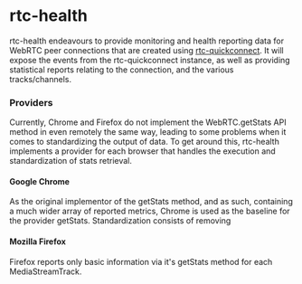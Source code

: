 # rtc-health

rtc-health endeavours to provide monitoring and health reporting data for WebRTC peer connections that are created using [rtc-quickconnect](http://github.com/rtc-io/rtc-quickconnect). It will expose the events from the rtc-quickconnect instance, as well as providing statistical reports relating to the connection, and the various tracks/channels.

### Providers

Currently, Chrome and Firefox do not implement the WebRTC.getStats API method in even remotely the same way, leading to some problems when it comes to standardizing the output of data. To get around this, rtc-health implements a provider for each browser that handles the execution and standardization of stats retrieval.

#### Google Chrome

As the original implementor of the getStats method, and as such, containing a much wider array of reported metrics, Chrome is used as the baseline for the provider getStats. Standardization consists of removing 

#### Mozilla Firefox

Firefox reports only basic information via it's getStats method for each MediaStreamTrack.